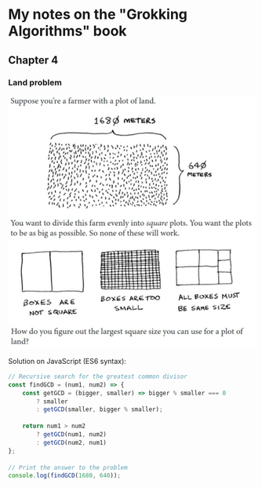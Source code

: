 # My notes on the "Grokking Algorithms" book

## Chapter 4

### Land problem

![Land problem](images/land_problem.jpg?raw=true "Land problem")

Solution on JavaScript (ES6 syntax):

```js
// Recursive search for the greatest common divisor
const findGCD = (num1, num2) => {
	const getGCD = (bigger, smaller) => bigger % smaller === 0
		? smaller
		: getGCD(smaller, bigger % smaller);

	return num1 > num2
		? getGCD(num1, num2)
		: getGCD(num2, num1)
};

// Print the answer to the problem
console.log(findGCD(1680, 640));
```
